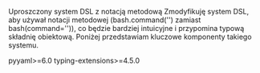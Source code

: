 Uproszczony system DSL z notacją metodową
Zmodyfikuję system DSL, aby używał notacji metodowej (bash.command('') zamiast bash(command='')), co będzie bardziej intuicyjne i przypomina typową składnię obiektową. Poniżej przedstawiam kluczowe komponenty takiego systemu.


pyyaml>=6.0
typing-extensions>=4.5.0